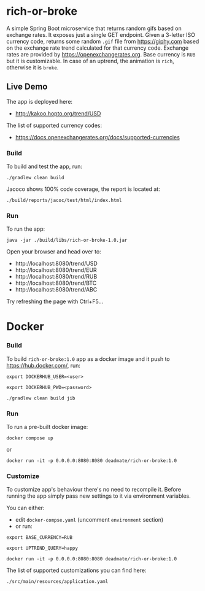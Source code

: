 # rich-or-broke

A simple Spring Boot microservice that returns random gifs based on exchange rates. It exposes just a single GET
endpoint. Given a 3-letter ISO currency code, returns some
random `.gif` file from https://giphy.com based on the exchange
rate trend calculated for that currency code. Exchange rates are provided by https://openexchangerates.org. Base currency is `RUB` but it is customizable. In case of an uptrend, the animation is `rich`, otherwise it is `broke`.

## Live Demo

The app is deployed here:

* http://kakoo.hopto.org/trend/USD

The list of supported currency codes:

* https://docs.openexchangerates.org/docs/supported-currencies

### Build

To build and test the app, run:

`./gradlew clean build`

Jacoco shows 100% code coverage, the report is located at:

`./build/reports/jacoc/test/html/index.html`

### Run

To run the app:

`java -jar ./build/libs/rich-or-broke-1.0.jar`

Open your browser and head over to:

* http://localhost:8080/trend/USD
* http://localhost:8080/trend/EUR
* http://localhost:8080/trend/RUB
* http://localhost:8080/trend/BTC
* http://localhost:8080/trend/ABC

Try refreshing the page with Ctrl+F5...

# Docker

### Build

To build `rich-or-broke:1.0` app as a docker image and it push to https://hub.docker.com/, run:

`export DOCKERHUB_USER=<user>`

`export DOCKERHUB_PWD=<password>`

`./gradlew clean build jib`

### Run

To run a pre-built docker image:

`docker compose up`

or

`docker run -it -p 0.0.0.0:8080:8080 deadmate/rich-or-broke:1.0`

### Customize 

To customize app's behaviour there's no need to recompile it. Before running the app simply pass new settings to it via environment variables.

You can either:
* edit `docker-compse.yaml` (uncomment `environment` section)
* or run:

`export BASE_CURRENCY=RUB`

`export UPTREND_QUERY=happy`

`docker run -it -p 0.0.0.0:8080:8080 deadmate/rich-or-broke:1.0`

The list of supported customizations you can find here:

`./src/main/resources/application.yaml` 
